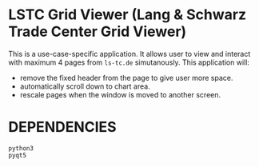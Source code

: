 # LSTC Grid Viewer (Lang & Schwarz Trade Center Grid Viewer)

This is a use-case-specific application. It allows user to view and interact with maximum 4 pages from `ls-tc.de` simutanously.
This application will:
- remove the fixed header from the page to give user more space.
- automatically scroll down to chart area.
- rescale pages when the window is moved to another screen.

# DEPENDENCIES
```
python3
pyqt5
```